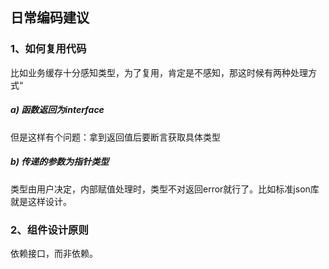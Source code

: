 ## 日常编码建议

### 1、如何复用代码

比如业务缓存十分感知类型，为了复用，肯定是不感知，那这时候有两种处理方式“

##### a) 函数返回为interface

但是这样有个问题：拿到返回值后要断言获取具体类型

##### b) 传递的参数为指针类型

类型由用户决定，内部赋值处理时，类型不对返回error就行了。比如标准json库就是这样设计。

### 2、组件设计原则

依赖接口，而非依赖。

